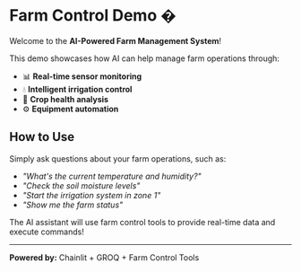 # Farm Control Demo �

Welcome to the **AI-Powered Farm Management System**!

This demo showcases how AI can help manage farm operations through:

- 📊 **Real-time sensor monitoring**
- 💧 **Intelligent irrigation control** 
- 🌱 **Crop health analysis**
- ⚙️ **Equipment automation**

## How to Use

Simply ask questions about your farm operations, such as:

- *"What's the current temperature and humidity?"*
- *"Check the soil moisture levels"*
- *"Start the irrigation system in zone 1"*
- *"Show me the farm status"*

The AI assistant will use farm control tools to provide real-time data and execute commands!

---

**Powered by:** Chainlit + GROQ + Farm Control Tools
